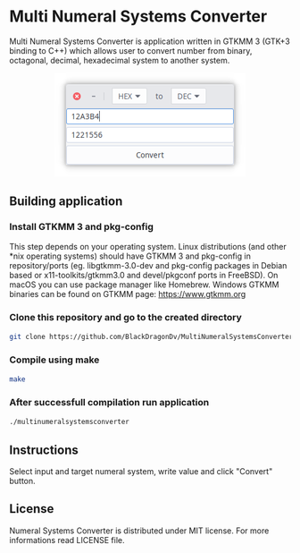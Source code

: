 # Multi Numeral Systems Converter 

Multi Numeral Systems Converter is application written in GTKMM 3 (GTK+3 binding to C++) which allows user to convert number from binary, octagonal, decimal, hexadecimal system to another system.

<span style="display:block;text-align:center">![Screenshot](/doc/screenshot.png)

## Building application

### Install GTKMM 3 and pkg-config

This step depends on your operating system. Linux distributions (and other *nix operating systems) should have GTKMM 3 and pkg-config in repository/ports (eg. libgtkmm-3.0-dev and pkg-config packages in Debian based or x11-toolkits/gtkmm3.0 and devel/pkgconf ports in FreeBSD). On macOS you can use package manager like Homebrew. Windows GTKMM binaries can be found on GTKMM page: https://www.gtkmm.org 

### Clone this repository and go to the created directory
```sh
git clone https://github.com/BlackDragonDv/MultiNumeralSystemsConverter.git && cd MultiNumeralSystemsConverter
```

### Compile using make
```sh
make
```

### After successfull compilation run application
```sh
./multinumeralsystemsconverter
```
## Instructions
Select input and target numeral system, write value and click "Convert" button.

## License
Numeral Systems Converter is distributed under MIT license. For more informations read LICENSE file.
